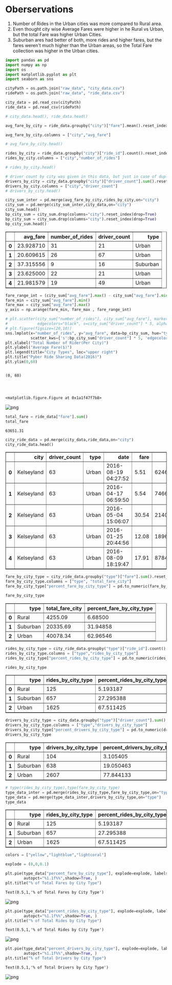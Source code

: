 
<h1> Oberservations </h1>

<ol>
<li> Number of Rides in the Urban cities was more compared to Rural area. </li>
<li> Even thought city wise Average Fares were higher in he Rural vs Urban, but the total Fare was higher Urban Cities. </li> 
<li> Suburban ares had better of both, more rides and higher fares, but the fares weren't much higher than the Urban areas, so the Total Fare collection was higher in the Urban cities. </li>    
</ol> 



```python
import pandas as pd
import numpy as np
import os
import matplotlib.pyplot as plt
import seaborn as sns
```


```python
cityPath = os.path.join("raw_data", "city_data.csv")
ridePath = os.path.join("raw_data", "ride_data.csv")

city_data = pd.read_csv(cityPath)
ride_data = pd.read_csv(ridePath)
```


```python
# city_data.head(), ride_data.head()
```


```python
avg_fare_by_city = ride_data.groupby("city")["fare"].mean().reset_index()

```


```python
avg_fare_by_city.columns = ["city","avg_fare"]
```


```python
# avg_fare_by_city.head()
```


```python
rides_by_city = ride_data.groupby("city")["ride_id"].count().reset_index()
rides_by_city.columns = ["city","number_of_rides"]
```


```python
# rides_by_city.head()
```


```python
# driver count by city was given in this data, but just in case of duplicates
drivers_by_city = city_data.groupby("city")["driver_count"].sum().reset_index()  
drivers_by_city.columns = ["city","driver_count"]
# drivers_by_city.head()
```


```python
city_sum_inter = pd.merge(avg_fare_by_city,rides_by_city,on="city")
city_sum = pd.merge(city_sum_inter,city_data,on="city")
city_sum.head()
bp_city_sum = city_sum.drop(columns="city").reset_index(drop=True)
bp_city_sum = city_sum.drop(columns="city").reset_index(drop=True)
bp_city_sum.head()
```




<div>
<style scoped>
    .dataframe tbody tr th:only-of-type {
        vertical-align: middle;
    }

    .dataframe tbody tr th {
        vertical-align: top;
    }

    .dataframe thead th {
        text-align: right;
    }
</style>
<table border="1" class="dataframe">
  <thead>
    <tr style="text-align: right;">
      <th></th>
      <th>avg_fare</th>
      <th>number_of_rides</th>
      <th>driver_count</th>
      <th>type</th>
    </tr>
  </thead>
  <tbody>
    <tr>
      <th>0</th>
      <td>23.928710</td>
      <td>31</td>
      <td>21</td>
      <td>Urban</td>
    </tr>
    <tr>
      <th>1</th>
      <td>20.609615</td>
      <td>26</td>
      <td>67</td>
      <td>Urban</td>
    </tr>
    <tr>
      <th>2</th>
      <td>37.315556</td>
      <td>9</td>
      <td>16</td>
      <td>Suburban</td>
    </tr>
    <tr>
      <th>3</th>
      <td>23.625000</td>
      <td>22</td>
      <td>21</td>
      <td>Urban</td>
    </tr>
    <tr>
      <th>4</th>
      <td>21.981579</td>
      <td>19</td>
      <td>49</td>
      <td>Urban</td>
    </tr>
  </tbody>
</table>
</div>




```python
fare_range_int = (city_sum["avg_fare"].max() - city_sum["avg_fare"].min())/10
fare_min = city_sum["avg_fare"].min()
fare_max = city_sum["avg_fare"].max()
y_axis = np.arange(fare_min, fare_max , fare_range_int)
```


```python
# plt.scatter(city_sum["number_of_rides"], city_sum["avg_fare"], marker="o", facecolors="red", 
#             edgecolors="black", s=city_sum["driver_count"] * 5, alpha=1)
# plt.figure(figsize=(20,10))
sns.lmplot(x="number_of_rides", y="avg_fare", data=bp_city_sum, hue="type", fit_reg=False,  
           scatter_kws={'s':bp_city_sum["driver_count"] * 5, 'edgecolor':'black'}, legend=False)
plt.xlabel("Total Number of Rider(Per City)")
plt.ylabel("Average Fare($)")
plt.legend(title="City Types", loc="upper right")
plt.title("Pyber Ride Sharing Data(2016)")
plt.ylim(0,60)



```




    (0, 60)




    <matplotlib.figure.Figure at 0x1a1f47f7b8>



![png](output_12_2.png)



```python
total_fare = ride_data["fare"].sum()
total_fare
```




    63651.31




```python
city_ride_data = pd.merge(city_data,ride_data,on="city")
city_ride_data.head()
```




<div>
<style scoped>
    .dataframe tbody tr th:only-of-type {
        vertical-align: middle;
    }

    .dataframe tbody tr th {
        vertical-align: top;
    }

    .dataframe thead th {
        text-align: right;
    }
</style>
<table border="1" class="dataframe">
  <thead>
    <tr style="text-align: right;">
      <th></th>
      <th>city</th>
      <th>driver_count</th>
      <th>type</th>
      <th>date</th>
      <th>fare</th>
      <th>ride_id</th>
    </tr>
  </thead>
  <tbody>
    <tr>
      <th>0</th>
      <td>Kelseyland</td>
      <td>63</td>
      <td>Urban</td>
      <td>2016-08-19 04:27:52</td>
      <td>5.51</td>
      <td>6246006544795</td>
    </tr>
    <tr>
      <th>1</th>
      <td>Kelseyland</td>
      <td>63</td>
      <td>Urban</td>
      <td>2016-04-17 06:59:50</td>
      <td>5.54</td>
      <td>7466473222333</td>
    </tr>
    <tr>
      <th>2</th>
      <td>Kelseyland</td>
      <td>63</td>
      <td>Urban</td>
      <td>2016-05-04 15:06:07</td>
      <td>30.54</td>
      <td>2140501382736</td>
    </tr>
    <tr>
      <th>3</th>
      <td>Kelseyland</td>
      <td>63</td>
      <td>Urban</td>
      <td>2016-01-25 20:44:56</td>
      <td>12.08</td>
      <td>1896987891309</td>
    </tr>
    <tr>
      <th>4</th>
      <td>Kelseyland</td>
      <td>63</td>
      <td>Urban</td>
      <td>2016-08-09 18:19:47</td>
      <td>17.91</td>
      <td>8784212854829</td>
    </tr>
  </tbody>
</table>
</div>




```python
fare_by_city_type = city_ride_data.groupby("type")["fare"].sum().reset_index()
fare_by_city_type.columns = ["type", "total_fare_city"]
fare_by_city_type["percent_fare_by_city_type"] = pd.to_numeric(fare_by_city_type["total_fare_city"] * 100 / total_fare)
```


```python
fare_by_city_type
```




<div>
<style scoped>
    .dataframe tbody tr th:only-of-type {
        vertical-align: middle;
    }

    .dataframe tbody tr th {
        vertical-align: top;
    }

    .dataframe thead th {
        text-align: right;
    }
</style>
<table border="1" class="dataframe">
  <thead>
    <tr style="text-align: right;">
      <th></th>
      <th>type</th>
      <th>total_fare_city</th>
      <th>percent_fare_by_city_type</th>
    </tr>
  </thead>
  <tbody>
    <tr>
      <th>0</th>
      <td>Rural</td>
      <td>4255.09</td>
      <td>6.68500</td>
    </tr>
    <tr>
      <th>1</th>
      <td>Suburban</td>
      <td>20335.69</td>
      <td>31.94858</td>
    </tr>
    <tr>
      <th>2</th>
      <td>Urban</td>
      <td>40078.34</td>
      <td>62.96546</td>
    </tr>
  </tbody>
</table>
</div>




```python
rides_by_city_type = city_ride_data.groupby("type")["ride_id"].count().reset_index()
rides_by_city_type.columns = ["type","rides_by_city_type"]
rides_by_city_type["percent_rides_by_city_type"] = pd.to_numeric(rides_by_city_type["rides_by_city_type"] * 100 / len(city_ride_data))
```


```python
rides_by_city_type
```




<div>
<style scoped>
    .dataframe tbody tr th:only-of-type {
        vertical-align: middle;
    }

    .dataframe tbody tr th {
        vertical-align: top;
    }

    .dataframe thead th {
        text-align: right;
    }
</style>
<table border="1" class="dataframe">
  <thead>
    <tr style="text-align: right;">
      <th></th>
      <th>type</th>
      <th>rides_by_city_type</th>
      <th>percent_rides_by_city_type</th>
    </tr>
  </thead>
  <tbody>
    <tr>
      <th>0</th>
      <td>Rural</td>
      <td>125</td>
      <td>5.193187</td>
    </tr>
    <tr>
      <th>1</th>
      <td>Suburban</td>
      <td>657</td>
      <td>27.295388</td>
    </tr>
    <tr>
      <th>2</th>
      <td>Urban</td>
      <td>1625</td>
      <td>67.511425</td>
    </tr>
  </tbody>
</table>
</div>




```python
drivers_by_city_type = city_data.groupby("type")["driver_count"].sum().reset_index()
drivers_by_city_type.columns = ["type","drivers_by_city_type"]
drivers_by_city_type["percent_drivers_by_city_type"] = pd.to_numeric(drivers_by_city_type["drivers_by_city_type"] * 100/ city_data["driver_count"].sum())
drivers_by_city_type
```




<div>
<style scoped>
    .dataframe tbody tr th:only-of-type {
        vertical-align: middle;
    }

    .dataframe tbody tr th {
        vertical-align: top;
    }

    .dataframe thead th {
        text-align: right;
    }
</style>
<table border="1" class="dataframe">
  <thead>
    <tr style="text-align: right;">
      <th></th>
      <th>type</th>
      <th>drivers_by_city_type</th>
      <th>percent_drivers_by_city_type</th>
    </tr>
  </thead>
  <tbody>
    <tr>
      <th>0</th>
      <td>Rural</td>
      <td>104</td>
      <td>3.105405</td>
    </tr>
    <tr>
      <th>1</th>
      <td>Suburban</td>
      <td>638</td>
      <td>19.050463</td>
    </tr>
    <tr>
      <th>2</th>
      <td>Urban</td>
      <td>2607</td>
      <td>77.844133</td>
    </tr>
  </tbody>
</table>
</div>




```python
# type(rides_by_city_type),type(fare_by_city_type)
type_data_inter = pd.merge(rides_by_city_type,fare_by_city_type,on="type")
type_data = pd.merge(type_data_inter,drivers_by_city_type,on="type")
type_data
```




<div>
<style scoped>
    .dataframe tbody tr th:only-of-type {
        vertical-align: middle;
    }

    .dataframe tbody tr th {
        vertical-align: top;
    }

    .dataframe thead th {
        text-align: right;
    }
</style>
<table border="1" class="dataframe">
  <thead>
    <tr style="text-align: right;">
      <th></th>
      <th>type</th>
      <th>rides_by_city_type</th>
      <th>percent_rides_by_city_type</th>
      <th>total_fare_city</th>
      <th>percent_fare_by_city_type</th>
      <th>drivers_by_city_type</th>
      <th>percent_drivers_by_city_type</th>
    </tr>
  </thead>
  <tbody>
    <tr>
      <th>0</th>
      <td>Rural</td>
      <td>125</td>
      <td>5.193187</td>
      <td>4255.09</td>
      <td>6.68500</td>
      <td>104</td>
      <td>3.105405</td>
    </tr>
    <tr>
      <th>1</th>
      <td>Suburban</td>
      <td>657</td>
      <td>27.295388</td>
      <td>20335.69</td>
      <td>31.94858</td>
      <td>638</td>
      <td>19.050463</td>
    </tr>
    <tr>
      <th>2</th>
      <td>Urban</td>
      <td>1625</td>
      <td>67.511425</td>
      <td>40078.34</td>
      <td>62.96546</td>
      <td>2607</td>
      <td>77.844133</td>
    </tr>
  </tbody>
</table>
</div>




```python
colors = ["yellow","lightblue","lightcoral"]

explode = (0,0,0.1)

plt.pie(type_data["percent_fare_by_city_type"], explode=explode, labels=type_data["type"], colors=colors,
        autopct="%1.1f%%",shadow=True, )
plt.title("% of Total Fares by City Type")
```




    Text(0.5,1,'% of Total Fares by City Type')




![png](output_21_1.png)



```python
plt.pie(type_data["percent_rides_by_city_type"], explode=explode, labels=type_data["type"], colors=colors,
        autopct="%1.1f%%",shadow=True, )
plt.title("% of Total Rides by City Type")
```




    Text(0.5,1,'% of Total Rides by City Type')




![png](output_22_1.png)



```python
plt.pie(type_data["percent_drivers_by_city_type"], explode=explode, labels=type_data["type"], colors=colors,
        autopct="%1.1f%%",shadow=True, )
plt.title("% of Total Drivers by City Type")
```




    Text(0.5,1,'% of Total Drivers by City Type')




![png](output_23_1.png)

